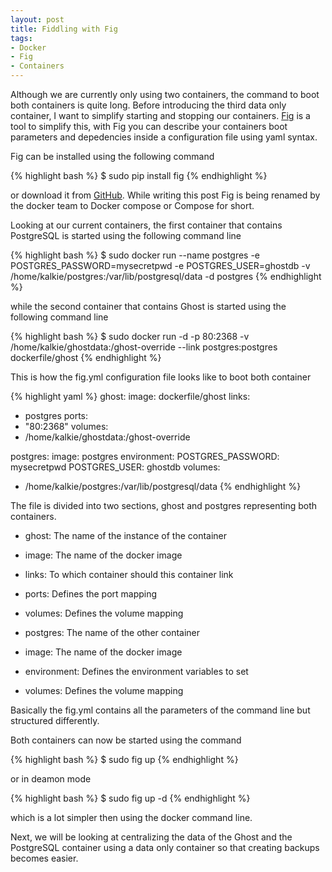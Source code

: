 ```yaml
---
layout: post
title: Fiddling with Fig
tags:
- Docker
- Fig
- Containers
---
```


Although we are currently only using two containers, the command to boot both containers is quite long. Before introducing the third data only container, I want to simplify starting and stopping our containers.
[Fig](http://www.fig.sh/) is a tool to simplify this, with Fig you can describe your containers boot parameters and depedencies inside a configuration file using yaml syntax. 

Fig can be installed using the following command

{% highlight bash %}
$ sudo pip install fig
{% endhighlight %}

or download it from [GitHub](https://github.com/docker/fig/releases/). While writing this post Fig is being renamed by the docker team to Docker compose or Compose for short.

Looking at our current containers, the first container that contains PostgreSQL is started using the following command line

{% highlight bash %}
$ sudo docker run --name postgres -e POSTGRES_PASSWORD=mysecretpwd -e POSTGRES_USER=ghostdb 
  -v /home/kalkie/postgres:/var/lib/postgresql/data -d postgres
{% endhighlight %}

while the second container that contains Ghost is started using the following command line

{% highlight bash %}
$ sudo docker run -d -p 80:2368 -v /home/kalkie/ghostdata:/ghost-override --link postgres:postgres dockerfile/ghost
{% endhighlight %}

This is how the fig.yml configuration file looks like to boot both container

{% highlight yaml %}
ghost:
  image: dockerfile/ghost
  links:
   - postgres
  ports:
   - "80:2368"
  volumes:
   - /home/kalkie/ghostdata:/ghost-override

postgres:
  image: postgres
  environment:
    POSTGRES_PASSWORD: mysecretpwd
    POSTGRES_USER: ghostdb
  volumes:
   - /home/kalkie/postgres:/var/lib/postgresql/data
{% endhighlight %}

The file is divided into two sections, ghost and postgres representing both containers. 

* ghost: The name of the instance of the container
* image: The name of the docker image
* links: To which container should this container link
* ports: Defines the port mapping
* volumes: Defines the volume mapping

* postgres: The name of the other container
* image: The name of the docker image
* environment: Defines the environment variables to set 
* volumes: Defines the volume mapping

Basically the fig.yml contains all the parameters of the command line but structured differently.

Both containers can now be started using the command

{% highlight bash %}
$ sudo fig up
{% endhighlight %}

or in deamon mode

{% highlight bash %}
$ sudo fig up -d
{% endhighlight %}

which is a lot simpler then using the docker command line.

Next, we will be looking at centralizing the data of the Ghost and the PostgreSQL container using a data only container so that creating backups becomes easier. 